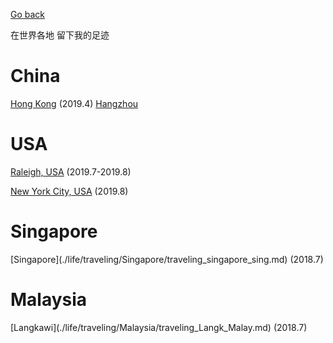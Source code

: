 [Go back](./index.md)

在世界各地 留下我的足迹

<h1>China</h1>

[Hong Kong](./life/traveling/China/traveling_hk.md) (2019.4)
[Hangzhou](./life/traveling/China/traveling_hz.md)

<h1>USA</h1>

[Raleigh, USA](./life/traveling/USA/traveling_raleigh_usa.md) (2019.7-2019.8)

[New York City, USA](./life/traveling/USA/traveling_nyc_usa.md) (2019.8)

<h1>Singapore</h1>
[Singapore](./life/traveling/Singapore/traveling_singapore_sing.md) (2018.7)

<h1>Malaysia</h1>
[Langkawi](./life/traveling/Malaysia/traveling_Langk_Malay.md) (2018.7)

